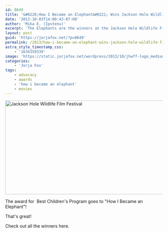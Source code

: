 ```yaml
---
id: 8649
title: '&#8220;How I Became an Elephant&#8221; Wins Jackson Hole Wildlife Film Festival'
date: '2013-10-03T14:00:43-07:00'
author: 'Mika E. (Ipstenu)'
excerpt: 'The Elephants are the winners at the Jackson Hole Wildlife Film Festival!'
layout: post
guid: 'https://jorjafox.net/?p=8649'
permalink: /2013/how-i-became-an-elephant-wins-jackson-hole-wildlife-film-festival/
astra_style_timestamp_css:
    - '1634359339'
image: 'https://static.jorjafox.net/wordpress/2013/10/jhwff-logo_medium.png'
categories:
    - 'Jorja Fox'
tags:
    - advocacy
    - awards
    - 'how i became an elephant'
    - movies
---
```


<img class="aligncenter size-full wp-image-8650" alt="Jackson Hole Wildlife Film Festival" src="//static.jorjafox.net/wordpress/2013/10/jhwff-logo_medium.png" width="600" height="300" />

The award for  Best Children's Program goes to "How I Became an Elephant"!

That's great!

Check out all the winners here.